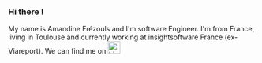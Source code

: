 ### Hi there !
My name is Amandine Frézouls and I'm software Engineer. I'm from France, living in Toulouse and currently working at insightsoftware France (ex-Viareport).
We can find me on [<img src="https://img.shields.io/badge/LinkedIn-282C34?logo=linkedin&logoColor=0077B5" alt="LinkedIn logo" title="LinkedIn" height="25" />](https://www.linkedin.com/in/amandine-frezouls)

